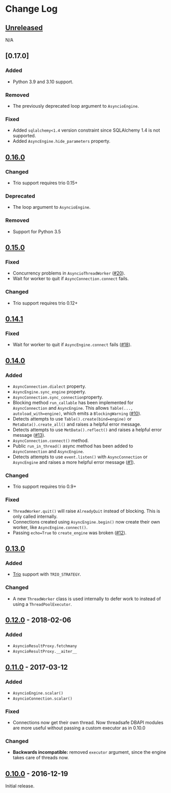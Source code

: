 # Change Log
## [Unreleased][unreleased]

N/A

## [0.17.0]

### Added
- Python 3.9 and 3.10 support.

### Removed
- The previously deprecated loop argument to `AsyncioEngine`.

### Fixed
- Added `sqlalchemy<1.4` version constraint since SQLAlchemy 1.4 is not supported.
- Added `AsyncEngine.hide_parameters` property.

## [0.16.0]

### Changed
- Trio support requires trio 0.15+

### Deprecated
- The loop argument to `AsyncioEngine`.

### Removed
- Support for Python 3.5

## [0.15.0]
### Fixed
- Concurrency problems in `AsyncioThreadWorker` ([#20][]).
- Wait for worker to quit if `AsyncConnection.connect` fails.

### Changed
- Trio support requires trio 0.12+

[#20]: https://github.com/RazerM/sqlalchemy_aio/issues/20

## [0.14.1]
### Fixed
- Wait for worker to quit if `AsyncEngine.connect` fails ([#18][]).

[#18]: https://github.com/RazerM/sqlalchemy_aio/issues/18

## [0.14.0]
### Added
- `AsyncConnection.dialect` property.
- `AsyncEngine.sync_engine` property.
- `AsyncConnection.sync_connection`property.
- Blocking method `run_callable` has been implemented for
  `AsyncConnection` and `AsyncEngine`. This allows
  `Table(..., autoload_with=engine)`, which emits a `BlockingWarning` ([#10][]).
- Detects attempts to use `Table().create(bind=engine)` or
  `MetaData().create_all()` and raises a helpful error message.
- Detects attempts to use `MetData().reflect()` and raises a helpful
  error message ([#13][]).
- `AsyncConnection.connect()` method.
- Public `run_in_thread()` async method has been added to `AsyncConnection`
  and `AsyncEngine`.
- Detects attempts to use `event.listen()` with `AsyncConnection` or
  `AsyncEngine` and raises a more helpful error message ([#1][]).
  
### Changed
- Trio support requires trio 0.9+

### Fixed
- `ThreadWorker.quit()` will raise `AlreadyQuit` instead of blocking.
  This is only called internally.
- Connections created using `AsyncEngine.begin()` now create their own
  worker, like `AsyncEngine.connect()`.
- Passing `echo=True` to `create_engine` was broken ([#12][]).

[#1]: https://github.com/RazerM/sqlalchemy_aio/issues/1
[#10]: https://github.com/RazerM/sqlalchemy_aio/issues/10
[#12]: https://github.com/RazerM/sqlalchemy_aio/issues/12
[#13]: https://github.com/RazerM/sqlalchemy_aio/issues/13

## [0.13.0]
### Added
- [Trio] support with `TRIO_STRATEGY`.

### Changed
- A new `ThreadWorker` class is used internally to defer work to instead
  of using a `ThreadPoolExecutor`.

[Trio]: https://github.com/python-trio/trio

## [0.12.0] - 2018-02-06
### Added
- `AsyncioResultProxy.fetchmany`
- `AsyncioResultProxy.__aiter__`

## [0.11.0] - 2017-03-12
### Added
- `AsyncioEngine.scalar()`
- `AsyncioConnection.scalar()`

### Fixed
- Connections now get their own thread. Now threadsafe DBAPI modules are more
  useful without passing a custom executor as in 0.10.0

### Changed
- **Backwards incompatible:** removed `executor` argument, since the engine
  takes care of threads now.


## [0.10.0] - 2016-12-19
Initial release.

[unreleased]: https://github.com/RazerM/sqlalchemy_aio/compare/0.17.0...HEAD
[0.16.0]: https://github.com/RazerM/sqlalchemy_aio/compare/0.16.0...0.17.0
[0.16.0]: https://github.com/RazerM/sqlalchemy_aio/compare/0.15.0...0.16.0
[0.15.0]: https://github.com/RazerM/sqlalchemy_aio/compare/0.14.1...0.15.0
[0.14.1]: https://github.com/RazerM/sqlalchemy_aio/compare/0.14.0...0.14.1
[0.14.0]: https://github.com/RazerM/sqlalchemy_aio/compare/0.13.0...0.14.0
[0.13.0]: https://github.com/RazerM/sqlalchemy_aio/compare/0.12.0...0.13.0
[0.12.0]: https://github.com/RazerM/sqlalchemy_aio/compare/0.11.0...0.12.0
[0.11.0]: https://github.com/RazerM/sqlalchemy_aio/compare/0.10.0...0.11.0
[0.10.0]: https://github.com/RazerM/sqlalchemy_aio/compare/458d37d8...0.10.0
